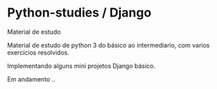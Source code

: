 # Python-studies / Django
 Material de estudo 


 Material de estudo de python 3 do básico ao intermediario,
 com varios exercícios resolvidos.

 Implementando alguns mini projetos Django básico.


Em andamento ..
